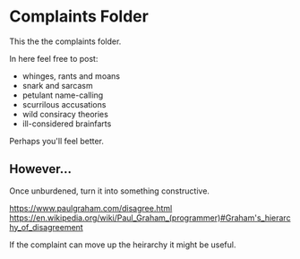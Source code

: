 Complaints Folder
=================

This the the complaints folder.

In here feel free to post:

* whinges, rants and moans
* snark and sarcasm
* petulant name-calling
* scurrilous accusations
* wild consiracy theories
* ill-considered brainfarts

Perhaps you'll feel better.


However...
----------

Once unburdened, turn it into something constructive.

https://www.paulgraham.com/disagree.html
https://en.wikipedia.org/wiki/Paul_Graham_(programmer)#Graham's_hierarchy_of_disagreement

If the complaint can move up the heirarchy it might be useful.
